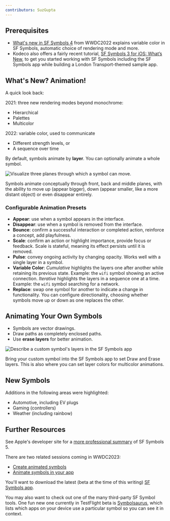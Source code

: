 ```yaml
---
contributors: SuzGupta
---
```


## Prerequisites

- [What's new in SF Symbols 4](https://developer.apple.com/videos/play/wwdc2022/10157) from WWDC2022 explains variable color in SF Symbols, automatic choice of rendering mode and more. 
- Kodeco also offers a fairly recent tutorial, [SF Symbols 3 for iOS: What’s New](https://www.kodeco.com/28867639-sf-symbols-3-for-ios-what-s-new), to get you started working with SF Symbols including the SF Symbols app while building a London Transport-themed sample app.

## What's New? Animation!

A quick look back:

2021: three new rendering modes beyond monochrome:
- Hierarchical
- Palettes
- Multicolor 

2022: variable color, used to communicate
- Different strength levels, or
- A sequence over time

By default, symbols animate by **layer**. You can optionally animate a whole symbol.

![Visualize three planes through which a symbol can move.](../../../images/notes/wwdc23/10197/FrontMiddleBackLayers.png)

Symbols animate conceptually through front, back and middle planes, with the ability to move up (appear bigger), down (appear smaller, like a more distant object) or even disappear entirely.

### Configurable Animation Presets

- **Appear**: use when a symbol appears in the interface.
- **Disappear**: use when a symbol is removed from the interface.
- **Bounce**: confirm a successful interaction or completed action, reinforce a concept, add playfulness.
- **Scale**: confirm an action or highlight importance, provide focus or feedback. Scale is stateful, meaning its effect persists until it is removed.
- **Pulse**: convey ongoing activity by changing opacity. Works well with a single layer in a symbol.
- **Variable Color**: _Cumulative_ highlights the layers one after another while retaining its previous state. Example: the `wifi` symbol showing an active connection. _Iterative_ highlights the layers in a sequence one at a time. Example: the `wifi` symbol searching for a network.
- **Replace**: swap one symbol for another to indicate a change in functionality. You can configure directionality, choosing whether symbols move up or down as one replaces the other.

## Animating Your Own Symbols

- Symbols are vector drawings. 
- Draw paths as completely enclosed paths.
- Use **erase layers** for better animation.

![Describe a custom symbol's layers in the SF Symbols app](../../../images/notes/wwdc23/10197/CustomSymbolLayersInApp.png)

Bring your custom symbol into the SF Symbols app to set Draw and Erase layers. This is also where you can set layer colors for multicolor animations.

## New Symbols

Additions in the following areas were highlighted:
- Automotive, including EV plugs
- Gaming (controllers)
- Weather (including rainbow)

## Further Resources

See Apple's developer site for a [more professional summary](https://developer.apple.com/sf-symbols/) of SF Symbols 5.

There are two related sessions coming in WWDC2023:

- [Create animated symbols](https://developer.apple.com/wwdc23/10257)
- [Animate symbols in your app](https://developer.apple.com/wwdc23/10258)

You'll want to download the latest (beta at the time of this writing) [SF Symbols app](https://developer.apple.com/sf-symbols/).

You may also want to check out one of the many third-party SF Symbol tools. One fun new one currently in TestFlight beta is [Symbolsaurus](https://testflight.apple.com/join/37LGuo07), which lists which apps on your device use a particular symbol so you can see it in context.